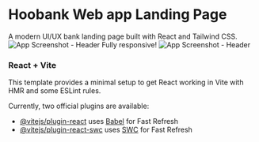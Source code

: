 # Hoobank Web app Landing Page
A modern UI/UX bank landing page built with React and Tailwind CSS.
![App Screenshot - Header](assets/HoobankScreenshot.png)
Fully responsive!
![App Screenshot - Header](assets/HoobankScreenshot2.png)

### React + Vite

This template provides a minimal setup to get React working in Vite with HMR and some ESLint rules.

Currently, two official plugins are available:

- [@vitejs/plugin-react](https://github.com/vitejs/vite-plugin-react/blob/main/packages/plugin-react/README.md) uses [Babel](https://babeljs.io/) for Fast Refresh
- [@vitejs/plugin-react-swc](https://github.com/vitejs/vite-plugin-react-swc) uses [SWC](https://swc.rs/) for Fast Refresh

